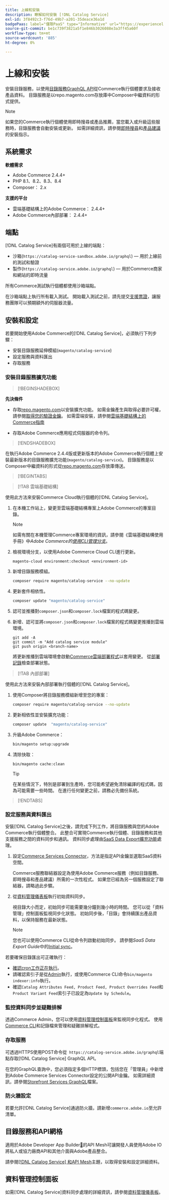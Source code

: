 ```yaml
---
title: 上線和安裝
description: 瞭解如何安裝 [!DNL Catalog Service]
exl-id: 3f8492c3-f76d-49b7-a201-35deace36a1d
badgePaas: label="僅限PaaS" type="Informative" url="https://experienceleague.adobe.com/zh-hant/docs/commerce/user-guides/product-solutions" tooltip="僅適用於雲端專案(Adobe管理的PaaS基礎結構)和內部部署專案的Adobe Commerce 。"
source-git-commit: be1c739f3821a5f1e846b3026088e3a3ff45a60f
workflow-type: tm+mt
source-wordcount: '885'
ht-degree: 0%

---
```


# 上線和安裝

安裝目錄服務，以使用[目錄服務GraphQL API](https://developer.adobe.com/commerce/services/graphql/catalog-service/)從Commerce執行個體要求及接收產品資料。 目錄服務是以repo.magento.com存放庫中Composer中繼資料的形式提供。

>[!NOTE]
>
>如果您的Commerce執行個體使用即時搜尋或產品推薦，當您載入或升級這些服務時，目錄服務會自動安裝或更新。 如需詳細資訊，請參閱[即時搜尋](https://experienceleague.adobe.com/zh-hant/docs/commerce/live-search/install)和[產品建議](https://experienceleague.adobe.com/zh-hant/docs/commerce/product-recommendations/getting-started/install-configure)的安裝指示。



## 系統需求

**軟體需求**

- Adobe Commerce 2.4.4+
- PHP 8.1、8.2、8.3、8.4
- Composer： 2.x

**支援的平台**

- 雲端基礎結構上的Adobe Commerce： 2.4.4+
- Adobe Commerce內部部署： 2.4.4+

## 端點

[!DNL Catalog Service]有兩個可用於上線的端點：

- 沙箱(`https://catalog-service-sandbox.adobe.io/graphql`) — 用於上線前的測試和驗證
- 製作(`https://catalog-service.adobe.io/graphql`) — 用於Commerce商家和網站的即時流量

所有Commerce測試執行個體都使用沙箱端點。

在沙箱端點上執行所有載入測試。 開始載入測試之前，請先提交[支援票證](https://experienceleague.adobe.com/docs/commerce-knowledge-base/kb/help-center-guide/magento-help-center-user-guide.html?lang=zh-Hant#submit-ticket)，讓服務團隊可以預期額外的伺服器流量。

## 安裝和設定

若要開始使用Adobe Commerce的[!DNL Catalog Service]，必須執行下列步驟：

- 安裝目錄服務延伸模組(`magento/catalog-service`)
- 設定服務與資料匯出
- 存取服務

### 安裝目錄服務擴充功能

>[!BEGINSHADEBOX]

**先決條件**

- 存取[repo.magento.com](https://repo.magento.com)以安裝擴充功能。 如需金鑰產生與取得必要許可權，請參閱[取得您的驗證金鑰](https://experienceleague.adobe.com/zh-hant/docs/commerce-operations/installation-guide/prerequisites/authentication-keys)。 如需雲端安裝，請參閱[雲端基礎結構上的Commerce指南](https://experienceleague.adobe.com/zh-hant/docs/commerce-cloud-service/user-guide/develop/authentication-keys)

- 存取Adobe Commerce應用程式伺服器的命令列。

>[!ENDSHADEBOX]

在執行Adobe Commerce 2.4.4版或更新版本的Adobe Commerce執行個體上安裝最新版本的目錄服務擴充功能(`magento/catalog-service`)。 目錄服務是以Composer中繼資料的形式從[repo.magento.com](https://repo.magento.com)存放庫傳送。

>[!BEGINTABS]

>[!TAB 雲端基礎結構]

使用此方法來安裝Commerce Cloud執行個體的[!DNL Catalog Service]。

1. 在本機工作站上，變更至雲端基礎結構專案上Adobe Commerce的專案目錄。

   >[!NOTE]
   >
   >如需有關在本機管理Commerce專案環境的資訊，請參閱《雲端基礎結構使用手冊》中&#x200B;_Adobe Commerce的[使用CLI管理分支](https://experienceleague.adobe.com/zh-hant/docs/commerce-cloud-service/user-guide/develop/cli-branches)_。

1. 檢視環境分支，以使用Adobe Commerce Cloud CLI進行更新。

   ```shell
   magento-cloud environment:checkout <environment-id>
   ```

1. 新增目錄服務模組。

   ```bash
   composer require magento/catalog-service --no-update
   ```

1. 更新套件相依性。

   ```bash
   composer update "magento/catalog-service"
   ```

1. 認可並推播對`composer.json`和`composer.lock`檔案的程式碼變更。

1. 新增、認可並將`composer.json`和`composer.lock`檔案的程式碼變更推播到雲端環境。

   ```shell
   git add -A
   git commit -m "Add catalog service module"
   git push origin <branch-name>
   ```

   將更新推播到雲端環境會啟動[Commerce雲端部署程式](https://experienceleague.adobe.com/zh-hant/docs/commerce-cloud-service/user-guide/develop/deploy/process)以套用變更。 從[部署記錄](https://experienceleague.adobe.com/zh-hant/docs/commerce-cloud-service/user-guide/develop/test/log-locations#deploy-log)檢查部署狀態。

>[!TAB 內部部署]

使用此方法來安裝內部部署執行個體的[!DNL Catalog Service]。

1. 使用Composer將目錄服務模組新增至您的專案：

   ```bash
   composer require magento/catalog-service --no-update
   ```

1. 更新相依性並安裝擴充功能：

   ```bash
   composer update  "magento/catalog-service"
   ```

1. 升級Adobe Commerce：

   ```bash
   bin/magento setup:upgrade
   ```

1. 清除快取：

   ```bash
   bin/magento cache:clean
   ```

   >[!TIP]
   >
   >在某些情況下，特別是部署到生產時，您可能希望避免清除編譯的程式碼，因為可能需要一些時間。 在進行任何變更之前，請務必先備份系統。

>[!ENDTABS]

### 設定服務與資料匯出

安裝[!DNL Catalog Service]之後，請完成下列工作，將目錄服務與您的Adobe Commerce執行個體整合。 此整合可實現Commerce執行個體、目錄服務和其他支援服務之間的資料同步和通訊。 資料同步處理由[SaaS Data Export擴充功能](../data-export/overview.md)處理。

1. 設定[Commerce Services Connector](https://experienceleague.adobe.com/zh-hant/docs/commerce/user-guides/integration-services/saas)，方法是指定API金鑰並選取SaaS資料空間。

   Commerce服務聯結器設定為使用Adobe Commerce服務（例如目錄服務、即時搜尋和產品建議）所需的一次性程式。 如果您已經為另一個服務設定了聯結器，請略過此步驟。

1. 從[資料管理儀表板](https://experienceleague.adobe.com/zh-hant/docs/commerce-admin/systems/data-transfer/data-dashboard)執行初始資料同步。

   視目錄大小而定，初始同步可能需要幾分鐘到幾小時的時間。 您可以從「資料管理」控制面板監視同步化狀態。 初始同步後，「目錄」會持續匯出產品資料，以保持服務在最新狀態。

   >[!NOTE]
   >
   >您也可以使用Commerce CLI從命令列啟動初始同步。 請參閱&#x200B;_SaaS Data Export Guide_&#x200B;中的[Initial sync](../data-export/data-export-cli-commands.md#initial-sync)。

若要確保目錄匯出可正確執行：

- [確認cron工作正在執行](https://experienceleague.adobe.com/zh-hant/docs/commerce-knowledge-base/kb/troubleshooting/miscellaneous/cron-readiness-check-issues)。
- 請確認索引子是從[Admin](https://experienceleague.adobe.com/zh-hant/docs/commerce-admin/systems/tools/index-management)執行，或使用Commerce CLI命令`bin/magento indexer:info`執行。
- 確認`Catalog Attributes Feed, Product Feed, Product Overrides Feed`和`Product Variant Feed`索引子已設定為`Update by Schedule`。

### 監控資料同步並疑難排解

透過Commerce Admin，您可以使用[資料管理控制面板](https://experienceleague.adobe.com/zh-hant/docs/commerce-admin/systems/data-transfer/data-dashboard)來監視同步化程式。 使用[Commerce CLI](../data-export/data-export-cli-commands.md#troubleshooting)和記錄檔來管理和疑難排解程式。

### 存取服務

可透過HTTPS使用POST命令從` https://catalog-service.adobe.io/graphql`端點存取[!DNL Catalog Service] GraphQL API。

在您的GraphQL查詢中，您必須指定多個HTTP標頭，包括您在「管理員」中新增到Adobe Commerce Services Connector設定的公開API金鑰。 如需詳細資訊，請參閱[Storefront Services GraphQL](https://developer.adobe.com/commerce/services/graphql/)檔案。

### 防火牆設定

若要允許[!DNL Catalog Service]通過防火牆，請新增`commerce.adobe.io`至允許清單。

## 目錄服務和API網格

適用於Adobe Developer App Builder[&#128279;](https://developer.adobe.com/graphql-mesh-gateway/gateway/overview/)的API Mesh可讓開發人員使用Adobe IO將私人或協力廠商API和其他介面與Adobe產品整合。

請參閱[[!DNL Catalog Service] 和API Mesh](mesh.md)主題，以取得安裝和設定詳細資料。

## 資料管理控制面板

如需[!DNL Catalog Service]資料同步處理的詳細資訊，請參閱[資料管理儀表板](https://experienceleague.adobe.com/zh-hant/docs/commerce-admin/systems/data-transfer/data-dashboard)。
